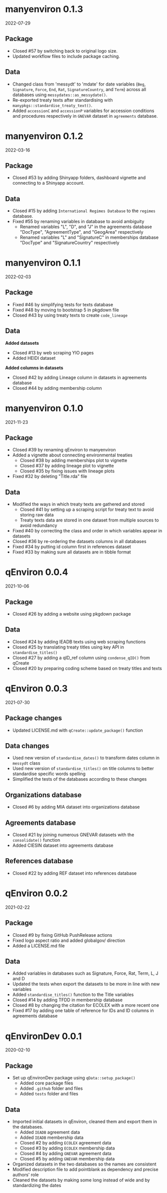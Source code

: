 # manyenviron 0.1.3

2022-07-29

## Package
* Closed #57 by switching back to original logo size.
* Updated workflow files to include package caching.

## Data
* Changed class from 'messydt' to 'mdate' for date variables (`Beg`, `Signature`, `Force`, `End`, `Rat`, `SignatureCountry`, and `Term`) across all databases using `messydates::as_messydate()`.
* Re-exported treaty texts after standardising with `manypkgs::standardise_treaty_text()`.
* Added `accessionC` and `accessionP` variables for accession conditions and procedures respectively in `GNEVAR` dataset in `agreements` database.

# manyenviron 0.1.2

2022-03-16

## Package
* Closed #53 by adding Shinyapp folders, dashboard vignette and connecting to a Shinyapp account.

## Data
* Closed #15 by adding `International Regimes Database` to the `regimes` database.
* Fixed #55 by renaming variables in database to avoid ambiguity
  * Renamed variables "L", "D", and "J" in the agreements database "DocType", "AgreementType", and "GeogArea" respectively
  * Renamed variables "L" and "SignatureC" in memberships database "DocType" and "SignatureCountry" respectively

# manyenviron 0.1.1

2022-02-03

## Package

* Fixed #46 by simplifying tests for texts database
* Fixed #48 by moving to bootstrap 5 in pkgdown file
* Closed #43 by using treaty texts to create `code_lineage`

## Data

**Added datasets**
* Closed #13 by web scraping YIO pages
* Added HEIDI dataset

**Added columns in datasets**
* Closed #42 by adding Lineage column in datasets in agreements database
* Closed #44 by adding membership column

# manyenviron 0.1.0

2021-11-23

## Package

* Closed #39 by renaming qEnviron to manyenviron
* Added a vignette about connecting environmental treaties
  * Closed #38 by adding memberships plot to vignette
  * Closed #37 by adding lineage plot to vignette
  * Closed #35 by fixing issues with lineage plots
* Fixed #32 by deleting "Title.rda" file

## Data

* Modified the ways in which treaty texts are gathered and stored
  * Closed #41 by setting up a scraping script for treaty text to avoid storing raw data
  * Treaty texts data are stored in one dataset from multiple sources to avoid redundancy
* Fixed #40 by correcting the class and order in which variables appear in datasets
* Closed #36 by re-ordering the datasets columns in all databases
* Fixed #34 by putting id column first in references dataset
* Fixed #33 by making sure all datasets are in tibble format

# qEnviron 0.0.4

2021-10-06

## Package

* Closed #26 by adding a website using pkgdown package

## Data

* Closed #24 by adding IEADB texts using web scraping functions
* Closed #25 by translating treaty titles using key API in `standardise_titles()`
* Closed #27 by adding a qID_ref column using `condense_qID()` from qCreate
* Closed #20 by preparing coding scheme based on treaty titles and texts

# qEnviron 0.0.3

2021-07-30

## Package changes

* Updated LICENSE.md with `qCreate::update_package()` function

## Data changes

* Used new version of `standardise_dates()` to transform dates column in `messydt` class
* Used new version of `standardise_titles()` on title columns to better standardise specific words spelling
* Simplified the tests of the databases according to these changes

## Organizations database

* Closed #6 by adding MIA dataset into organizations database

## Agreements database

* Closed #21 by joining numerous GNEVAR datasets with the `consolidate()` function
* Added CIESIN dataset into agreements database

## References database

* Closed #22 by adding REF dataset into references database

# qEnviron 0.0.2

2021-02-22

## Package

* Closed #9 by fixing GitHub PushRelease actions
* Fixed logo aspect ratio and added globalgov/ direction
* Added a LICENSE.md file

## Data

* Added variables in databases such as Signature, Force, Rat, Term, L, J and D
* Updated the tests when export the datasets to be more in line with new variables
* Added `standardise_titles()` function to the Title variables 
* Closed #14 by adding TFDD in membership database
* Closed #8 by changing the citation for ECOLEX with a more recent one
* Fixed #17 by adding one table of reference for IDs and ID columns in agreements database


# qEnvironDev 0.0.1

2020-02-10

## Package

* Set up qEnvironDev package using `qData::setup_package()`
  * Added core package files
  * Added `.github` folder and files
  * Added `tests` folder and files

## Data

* Imported initial datasets in qEnviron, cleaned them and export them in the databases.
  * Added `IEADB` agreement data
  * Added `IEADB` membership data
  * Closed #2 by adding `ECOLEX` agreement data
  * Closed #3 by adding `ECOLEX` membership data
  * Closed #4 by adding `GNEVAR` agreement data 
  * Closed #5 by adding `GNEVAR` membership data
* Organized datasets in the two databases so the names are consistent
* Modified description file to add pointblank as dependency and precise authors' role
* Cleaned the datasets by making some long instead of wide and by standardizing the dates
